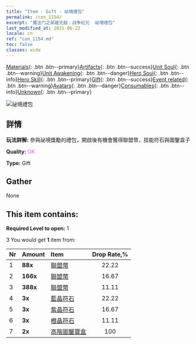 ```yaml
---
title: "Item - Gift - 祕境禮包"
permalink: /con_1154/
excerpt: "魔法门之英雄无敌：战争纪元  祕境禮包"
last_modified_at: 2021-06-22
locale: cn
ref: "con_1154.md"
toc: false
classes: wide
---
```

 [Materials](/ItemsCN/){: .btn .btn--primary}[Artifacts](/ItemsCN/Artifacts/){: .btn .btn--success}[Unit Soul](/ItemsCN/UnitSoul/){: .btn .btn--warning}[Unit Awakening](/ItemsCN/UnitAwakening/){: .btn .btn--danger}[Hero Soul](/ItemsCN/HeroSoul/){: .btn .btn--info}[Hero Skill](/ItemsCN/HeroSkill/){: .btn .btn--primary}[Gift](/ItemsCN/Gift/){: .btn .btn--success}[Event related](/ItemsCN/Events/){: .btn .btn--warning}[Avatars](/ItemsCN/Avatars/){: .btn .btn--danger}[Consumables](/ItemsCN/Consumables/){: .btn .btn--info}[Unknown](/ItemsCN/Unknown/){: .btn .btn--primary}

 ![祕境禮包](/images/t/i_907004.png)

## 詳情
 **玩法詳解:** 參與祕境獎勵的禮包，開啟後有機會獲得聯盟幣，技能符石與圖鑒盒子

 **Quality:** <span style="color: #DA70D6">OK</span>

 **Type:** Gift

## Gather

  None

## This item contains:

 **Required Level to open:** 1

 3 You would get **1** item  from:

  | Nr | Amount |     Item    | Drop Rate,% |
  |:---|:-------|:------------|:---------:|
  | 1 |  **88x** | [聯盟幣](/cn/Items/con_896/) | 22.22 | 
  | 2 |  **166x** | [聯盟幣](/cn/Items/con_896/) | 16.67 | 
  | 3 |  **388x** | [聯盟幣](/cn/Items/con_896/) | 11.11 | 
  | 4 |  **3x** | [藍晶符石](/cn/Items/con_716/) | 22.22 | 
  | 5 |  **3x** | [紫晶符石](/cn/Items/con_720/) | 16.67 | 
  | 6 |  **3x** | [橙晶符石](/cn/Items/con_730/) | 11.11 | 
  | 7 |  **2x** | [高階圖鑒寶盒](/cn/Items/con_776/) | 100 | 
